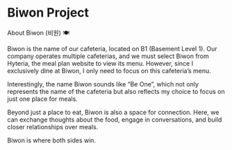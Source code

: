 # Biwon Project

About Biwon (비원) 🍽️

Biwon is the name of our cafeteria, located on B1 (Basement Level 1). Our company operates multiple cafeterias, and we must select Biwon from Hyteria, the meal plan website to view its menu. However, since I exclusively dine at Biwon, I only need to focus on this cafeteria’s menu.

Interestingly, the name Biwon sounds like “Be One”, which not only represents the name of the cafeteria but also reflects my choice to focus on just one place for meals.

Beyond just a place to eat, Biwon is also a space for connection. Here, we can exchange thoughts about the food, engage in conversations, and build closer relationships over meals.

Biwon is where both sides win.
